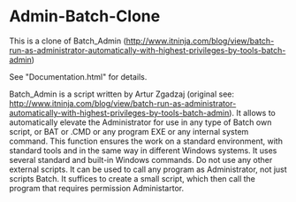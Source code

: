 # Admin-Batch-Clone
This is a clone of Batch_Admin (http://www.itninja.com/blog/view/batch-run-as-administrator-automatically-with-highest-privileges-by-tools-batch-admin)

See "Documentation.html" for details.

Batch_Admin is a script written by Artur Zgadzaj (original see:  http://www.itninja.com/blog/view/batch-run-as-administrator-automatically-with-highest-privileges-by-tools-batch-admin). It allows to automatically elevate the Administrator for use in any type of Batch own script, or BAT or .CMD or any program EXE or any internal system command. This function ensures the work on a standard environment, with standard tools and in the same way in different Windows systems. It uses several standard and built-in Windows commands. Do not use any other external scripts. It can be used to call any program as Administrator, not just scripts Batch. It suffices to create a small script, which then call the program that requires permission Administartor. 
